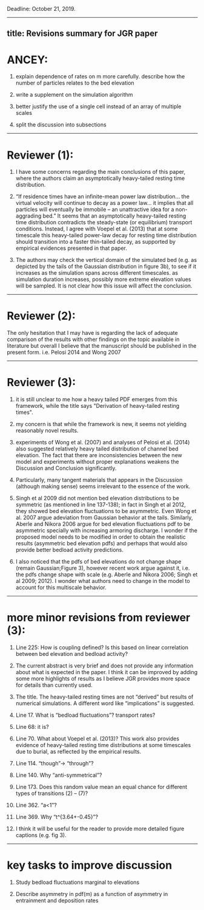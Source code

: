 Deadline: October 21, 2019.

---
title: Revisions summary for JGR paper
---


# ANCEY:

1. explain dependence of rates on m more carefully. describe how the number of particles relates to the bed elevation

2. write a supplement on the simulation algorithm

3. better justify the use of a single cell instead of an array of multiple scales

4. split the discussion into subsections

---

# Reviewer (1):

1. I have some concerns regarding the main conclusions of this paper, where the authors claim an asymptotically heavy-tailed resting time distribution. 

2. “If residence times have an infinite-mean power law distribution... the virtual velocity will continue to decay as a power law... it implies that all particles will eventually be immobile – an unattractive idea for a non-aggrading bed.” It seems that an asymptotically heavy-tailed resting time distribution contradicts the steady-state (or equilibrium) transport conditions. Instead, I agree with Voepel et al. (2013) that at some timescale this heavy-tailed power-law decay for resting time distribution should transition into a faster thin-tailed decay, as supported by empirical evidences presented in that paper.

3. The authors may check the vertical domain of the simulated bed (e.g. as depicted by the tails of the Gaussian distribution in figure 3b), to see if it increases as the simulation spans across different timescales. as simulation duration increases, possibly more extreme elevation values will be sampled. It is not clear how this issue will affect the conclusion.

---

# Reviewer (2):
The only hesitation that I may have is regarding the lack of adequate comparison of the results with other findings on the topic available in literature but overall I believe that the manuscript should be published in the present form. i.e. Pelosi 2014 and Wong 2007

---

# Reviewer (3):

1. it is still unclear to me how a heavy tailed PDF emerges from this framework, while the title says "Derivation of heavy-tailed resting times".

2. my concern is that while the framework is new, it seems not yielding reasonably novel results.

3. experiments of Wong et al. (2007) and analyses of Pelosi et al. (2014) also suggested relatively heavy tailed distribution of channel bed elevation. The fact that there are inconsistencies between the new model and experiments without proper explanations weakens the Discussion and Conclusion significantly.

4. Particularly, many tangent materials that appears in the Discussion (although making sense) seems irrelevant to the essence of the work.

5.  Singh et al 2009 did not mention bed elevation distributions to be symmetric (as mentioned in line 137-138); in fact in Singh et al 2012, they showed bed elevation fluctuations to be asymmetric. Even Wong et al. 2007 argue adeviation from Gaussian behavior at the tails. Similarly, Aberle and Nikora 2006 argue for bed elevation fluctuations pdf to be asymmetric specially with increasing armoring discharge. I wonder if the proposed model needs to be modified in order to obtain the realistic results (asymmetric bed elevation pdfs) and perhaps that would also provide better bedload activity predictions.

6.  I also noticed that the pdfs of bed elevations do not change shape (remain Gaussian;Figure 3), however recent work argue against it, i.e. the pdfs change shape with scale (e.g. Aberle and Nikora 2006; Singh et al 2009; 2012). I wonder what authors need to change in the model to account for this multiscale behavior.

---

# more minor revisions from reviewer (3):

1. Line 225: How is coupling defined? Is this based on linear correlation between bed elevation and bedload activity?

2. The current abstract is very brief and does not provide any information about what is expected in the paper. I think it can be improved by adding some more highlights of results as I believe JGR provides more space for details than currently used.

3. The title. The heavy-tailed resting times are not “derived” but results of numerical simulations. A different word like “implications” is suggested.

4. Line 17. What is “bedload fluctuations”? transport rates?

5. Line 68: it is?

6. Line 70. What about Voepel et al. (2013)? This work also provides evidence of heavy-tailed resting time distributions at some timescales due to burial, as reflected by the empirical results.

7. Line 114. “though”-> “through”?

8. Line 140. Why “anti-symmetrical”?

9. Line 173. Does this random value mean an equal chance for different types of transitions (2) – (7)?

10. Line 362. “a<1”?

11. Line 369. Why “t^{3.64+-0.45}”?

12. I think it will be useful for the reader to provide more detailed figure captions (e.g. fig 3).

---

# key tasks to improve discussion

1. Study bedload fluctuations marginal to elevations

2. Describe asymmetry in pdf(m) as a function of asymmetry in entrainment and deposition rates


